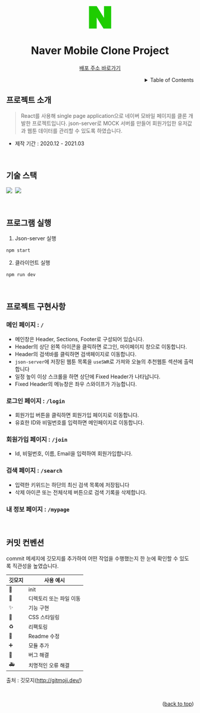 <!-- PROJECT LOGO -->
<div align="center">
  <img src="./src/images/logo01.png" alt="Logo" width="60" height="60">
  <h1>Naver Mobile Clone Project</h1>
  <p>
    <a href="https://naver-mobile.herokuapp.com">배포 주소 바로가기</a>
  </p>
</div>

<!-- TABLE OF CONTENTS -->
<details align="right">
  <summary>Table of Contents</summary>
    <div><a href="#프로젝트-소개">프로젝트 소개</a></div>
    <div><a href="#기술-스택">기술 스택</a></div>
    <div><a href="#프로젝트-실행">프로젝트 실행</a></div>
    <div><a href="#프로젝트-구현-사항">프로젝트 구현 사항</a></div>
    <div><a href="#커밋-컨벤션">커밋 컨벤션</a></div>
</details>

## 프로젝트 소개

> React를 사용해 single page application으로 네이버 모바일 페이지를 클론 개발한 프로젝트입니다. json-server로 MOCK 서버를 만들어 회원가입한 유저값과 웹툰 데이터를 관리할 수 있도록 하였습니다.

- 제작 기간 : 2020.12 - 2021.03

 <br/>

## 기술 스택

<img src="https://img.shields.io/badge/javascript-F7DF1E?style=for-the-badge&logo=javascript&logoColor=black">&nbsp;&nbsp;<img src="https://img.shields.io/badge/react-61DAFB?style=for-the-badge&logo=react&logoColor=black">

<br/>

## 프로그램 실행

1. Json-server 실행

```bash
npm start
```

2. 클라이언트 실행

```bash
npm run dev
```

<br/>

## 프로젝트 구현사항

### 메인 페이지 : `/`

- 메인창은 Header, Sections, Footer로 구성되어 있습니다.
- Header의 상단 왼쪽 아이콘을 클릭하면 로그인, 마이페이지 창으로 이동합니다.
- Header의 검색바를 클릭하면 검색페이지로 이동합니다.
- `json-server`에 저장된 웹툰 목록을 `useSWR`로 가져와 오늘의 추천웹툰 섹션에 출력합니다
- 일정 높이 이상 스크롤을 하면 상단에 Fixed Header가 나타납니다.
- Fixed Header의 메뉴창은 좌우 스와이프가 가능합니다.

### 로그인 페이지 : `/login`

- 회원가입 버튼을 클릭하면 회원가입 페이지로 이동합니다.
- 유효한 ID와 비밀번호를 입력하면 메인페이지로 이동합니다.

### 회원가입 페이지 : `/join`

- Id, 비밀번호, 이름, Email을 입력하여 회원가입합니다.

### 검색 페이지 : `/search`

- 입력한 키위드는 하단의 최신 검색 목록에 저장됩니다
- 삭제 아이콘 또는 전체삭제 버튼으로 검색 기록을 삭제합니다.

### 내 정보 페이지 : `/mypage`

<br/>

## 커밋 컨벤션

commit 메세지에 깃모지를 추가하여 어떤 작업을 수행했는지 한 눈에 확인할 수 있도록 직관성을 높였습니다.

| 깃모지 | 사용 예시               |
| ------ | ----------------------- |
| 🎉     | init                    |
| 🚚     | 디렉토리 또는 파일 이동 |
| ✨     | 기능 구현               |
| 💄     | CSS 스타일링            |
| ♻️     | 리팩토링                |
| 📝     | Readme 수정             |
| ➕     | 모듈 추가               |
| 🐛     | 버그 해결               |
| 🚑️    | 치명적인 오류 해결      |

출처 : 깃모지(http://gitmoji.dev/)

<br/>

<p align="right">(<a href="#top">back to top</a>)</p>
